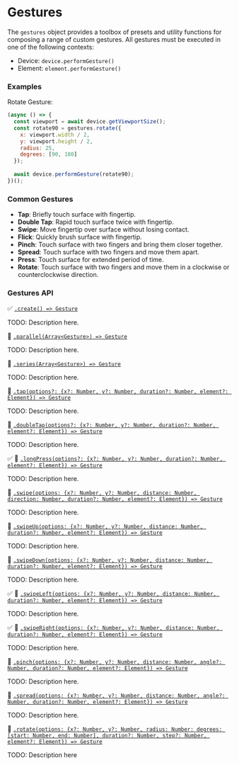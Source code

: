 # Gestures

The `gestures` object provides a toolbox of presets and utility functions for composing a range of custom gestures. All gestures must be executed in one of the following contexts:
- Device: `device.performGesture()`
- Element: `element.performGesture()`

### Examples

Rotate Gesture:

```javascript
(async () => {
  const viewport = await device.getViewportSize();
  const rotate90 = gestures.rotate({
    x: viewport.width / 2,
    y: viewport.height / 2,
    radius: 25,
    degrees: [90, 180]
  });
  
  await device.performGesture(rotate90);
})();
```

### Common Gestures

- **Tap**: Briefly touch surface with fingertip.
- **Double Tap**: Rapid touch surface twice with fingertip.
- **Swipe**: Move fingertip over surface without losing contact.
- **Flick**: Quickly brush surface with fingertip.
- **Pinch**: Touch surface with two fingers and bring them closer together.
- **Spread**: Touch surface with two fingers and move them apart.
- **Press**: Touch surface for extended period of time.
- **Rotate**: Touch surface with two fingers and move them in a clockwise or counterclockwise direction.

### Gestures API

:white_check_mark: [```.create() => Gesture```](./gestures/create.md)

TODO: Description here.

:hammer: [```.parallel(Array<Gesture>) => Gesture```](./gestures/parallel.md)

TODO: Description here.

:hammer: [```.series(Array<Gesture>) => Gesture```](./gestures/series.md)

TODO: Description here.

:hammer: [```.tap(options?: {x?: Number, y?: Number, duration?: Number, element?: Element}) => Gesture```](./gestures/tap.md)

TODO: Description here.

:hammer: [```.doubleTap(options?: {x?: Number, y?: Number, duration?: Number, element?: Element}) => Gesture```](./gestures/doubleTap.md)

TODO: Description here.

:white_check_mark: :hammer: [```.longPress(options?: {x?: Number, y?: Number, duration?: Number, element?: Element}) => Gesture```](./gestures/longPress.md)

TODO: Description here.

:hammer: [```.swipe(options: {x?: Number, y?: Number, distance: Number, direction: Number, duration?: Number, element?: Element}) => Gesture```](./gestures/swipe.md)

TODO: Description here.

:hammer: [```.swipeUp(options: {x?: Number, y?: Number, distance: Number, duration?: Number, element?: Element}) => Gesture```](./gestures/swipeUp.md)

TODO: Description here.

:hammer: [```.swipeDown(options: {x?: Number, y?: Number, distance: Number, duration?: Number, element?: Element}) => Gesture```](./gestures/swipeDown.md)

TODO: Description here.

:white_check_mark: :hammer: [```.swipeLeft(options: {x?: Number, y?: Number, distance: Number, duration?: Number, element?: Element}) => Gesture```](./gestures/swipeLeft.md)

TODO: Description here.

:white_check_mark: :hammer: [```.swipeRight(options: {x?: Number, y?: Number, distance: Number, duration?: Number, element?: Element}) => Gesture```](./gestures/swipeRight.md)

TODO: Description here.

:hammer: [```.pinch(options: {x?: Number, y?: Number, distance: Number, angle?: Number, duration?: Number, element?: Element}) => Gesture```](./gestures/pinch.md)

TODO: Description here.

:hammer: [```.spread(options: {x?: Number, y?: Number, distance: Number, angle?: Number, duration?: Number, element?: Element}) => Gesture```](./gestures/spread.md)

TODO: Description here.

:hammer: [```.rotate(options: {x?: Number, y?: Number, radius: Number: degrees: [start: Number, end: Number], duration?: Number, step?: Number, element?: Element}) => Gesture```](./gestures/rotate.md)

TODO: Description here
